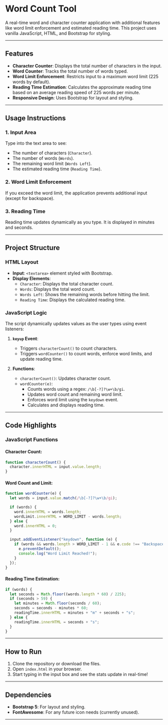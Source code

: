 # Word Count Tool

A real-time word and character counter application with additional features like word limit enforcement and estimated reading time. This project uses vanilla JavaScript, HTML, and Bootstrap for styling.

---

## Features
- **Character Counter**: Displays the total number of characters in the input.
- **Word Counter**: Tracks the total number of words typed.
- **Word Limit Enforcement**: Restricts input to a maximum word limit (225 words by default).
- **Reading Time Estimation**: Calculates the approximate reading time based on an average reading speed of 225 words per minute.
- **Responsive Design**: Uses Bootstrap for layout and styling.

---

## Usage Instructions

### 1. Input Area
Type into the text area to see:
- The number of characters (`Character`).
- The number of words (`Words`).
- The remaining word limit (`Words Left`).
- The estimated reading time (`Reading Time`).

### 2. Word Limit Enforcement
If you exceed the word limit, the application prevents additional input (except for backspace).

### 3. Reading Time
Reading time updates dynamically as you type. It is displayed in minutes and seconds.

---

## Project Structure

### HTML Layout
- **Input**: `<textarea>` element styled with Bootstrap.
- **Display Elements**:
  - `Character`: Displays the total character count.
  - `Words`: Displays the total word count.
  - `Words Left`: Shows the remaining words before hitting the limit.
  - `Reading Time`: Displays the calculated reading time.

### JavaScript Logic
The script dynamically updates values as the user types using event listeners:

1. **`keyup` Event**:
   - Triggers `characterCount()` to count characters.
   - Triggers `wordCounter()` to count words, enforce word limits, and update reading time.

2. **Functions**:
   - `characterCount()`: Updates character count.
   - `wordCounter(e)`:
     - Counts words using a regex: `/\b[-?]?\w+\b/gi`.
     - Updates word count and remaining word limit.
     - Enforces word limit using the `keydown` event.
     - Calculates and displays reading time.

---

## Code Highlights

### JavaScript Functions

#### Character Count:
```javascript
function characterCount() {
  character.innerHTML = input.value.length;
}
```

#### Word Count and Limit:
```javascript
function wordCounter(e) {
  let words = input.value.match(/\b[-?]?\w+\b/gi);

  if (words) {
    word.innerHTML = words.length;
    wordLimit.innerHTML = WORD_LIMIT - words.length;
  } else {
    word.innerHTML = 0;
  }

  input.addEventListener("keydown", function (e) {
    if (words && words.length > WORD_LIMIT - 1 && e.code !== "Backspace") {
      e.preventDefault();
      console.log("Word Limit Reached!");
    }
  });
}
```

#### Reading Time Estimation:
```javascript
if (words) {
  let seconds = Math.floor((words.length * 60) / 225);
  if (seconds > 59) {
    let minutes = Math.floor(seconds / 60);
    seconds = seconds - minutes * 60;
    readingTime.innerHTML = minutes + "m" + seconds + "s";
  } else {
    readingTime.innerHTML = seconds + "s";
  }
}
```

---

## How to Run
1. Clone the repository or download the files.
2. Open `index.html` in your browser.
3. Start typing in the input box and see the stats update in real-time!

---

## Dependencies
- **Bootstrap 5**: For layout and styling.
- **FontAwesome**: For any future icon needs (currently unused).

---

